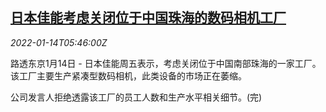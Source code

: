 <!--1642140062000-->
[日本佳能考虑关闭位于中国珠海的数码相机工厂](https://cn.reuters.com/article/canon-china-cameral-plant-0114-idCNKBS2JO0CY)
------

<div><i>2022-01-14T05:46:00Z</i></div><p>路透东京1月14日 - 日本佳能周五表示，考虑关闭位于中国南部珠海的一家工厂。该工厂主要生产紧凑型数码相机，此类设备的市场正在萎缩。</p><p>公司发言人拒绝透露该工厂的员工人数和生产水平相关细节。(完)</p>
